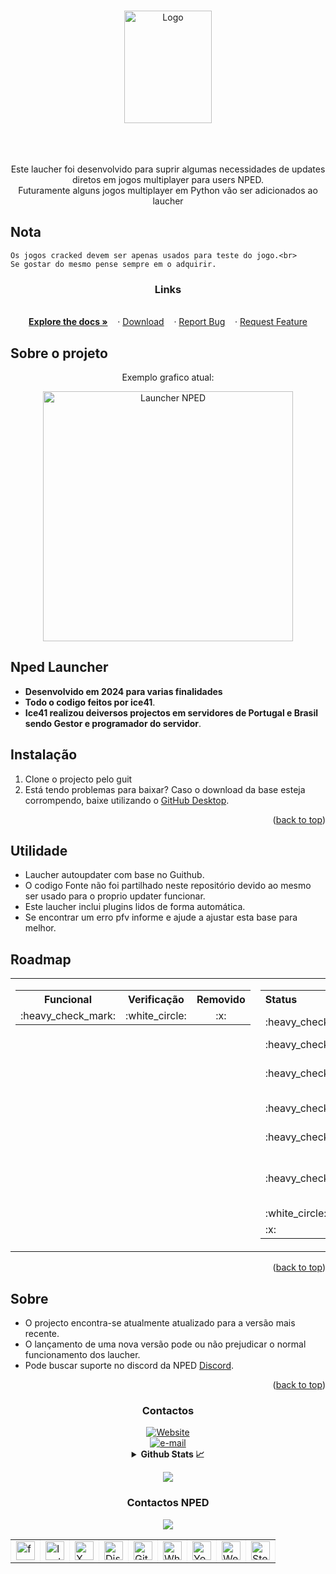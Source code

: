 <!-- Improved compatibility of back to top link: See: https://github.com/othneildrew/Best-README-Template/pull/73 -->
<a name="readme-top"></a>
<!--
*** Thanks for checking out the Best-README-Template. If you have a suggestion
*** that would make this better, please fork the repo and create a pull request
*** or simply open an issue with the tag "enhancement".
*** Don't forget to give the project a star!
*** Thanks again! Now go create something AMAZING! :D
-->



<!-- PROJECT SHIELDS -->
<!--
*** I'm using markdown "reference style" links for readability.
*** Reference links are enclosed in brackets [ ] instead of parentheses ( ).
*** See the bottom of this document for the declaration of the reference variables
*** for contributors-url, forks-url, etc. This is an optional, concise syntax you may use.
*** https://www.markdownguide.org/basic-syntax/#reference-style-links
-->


<!-- PROJECT LOGO -->
<br />
<div align="center">
  <a href="https://github.com/ice41/updater">
    <img src="https://cdn.discordapp.com/attachments/1074126570920345740/1243687894552674437/NPEDLOGO2023-sem_fundo2.1.png?ex=6724009c&is=6722af1c&hm=f9a1471bf54f0e13dd3d9413c453c08d513d02c367824895c9085bab21c2d246&" alt="Logo" width="140" height="180">
  </a>
<br />
<img src="https://img.shields.io/github/downloads/ice41/updater/total" alt=""/>
<img src="https://img.shields.io/github/languages/count/ice41/updater" alt=""/>
<img src="https://img.shields.io/github/languages/top/ice41/updater?color=yellow" alt=""/>
<img src="https://img.shields.io/bitbucket/issues/ice41/updater" alt=""/>
<img src="https://img.shields.io/github/forks/ice41/updater?style=social" alt=""/>
<img src="https://img.shields.io/github/stars/ice41/updater?style=social" alt=""/>
</div>
  



<br />
<br />
 <p align="center">
Este laucher foi desenvolvido para suprir algumas necessidades de updates diretos em jogos multiplayer para users NPED.
<br />
Futuramente alguns jogos multiplayer em Python vão ser adicionados ao laucher
<br />
</p>
    
## Nota

    Os jogos cracked devem ser apenas usados para teste do jogo.<br>
    Se gostar do mesmo pense sempre em o adquirir.
<div align="center">
  <p align="center">
    <h3 align="center">Links </h3>
      <br />
      <a href="https://github.com/ice41/updater/wiki"><strong>Explore the docs »</strong></a>&nbsp;&nbsp;&nbsp;
      ·
      <a href="https://github.com/ice41/updater/releases/download/0.0.26/nped-0.0.26.zip">Download</a>&nbsp;&nbsp;&nbsp;
      ·
      <a href="https://github.com/ice41/updater/issues">Report Bug</a>&nbsp;&nbsp;&nbsp;
      ·
      <a href="https://github.com/ice41/updater/issues">Request Feature</a>
  </p>
</div>

<!-- ABOUT THE PROJECT -->
##  Sobre o projeto

 <p align="center"> Exemplo grafico atual:</p>
 <div align="center">
  <a href="https://i.imgur.com/5LNsVWN.png">
    <img src="https://i.imgur.com/5LNsVWN.png" height="400" width="400" alt="Launcher NPED" title="Launcher NPED">
  </a>
</div>

##  Nped Launcher

- **Desenvolvido em 2024 para varias finalidades**
- **Todo o codigo feitos por ice41**.
- **Ice41 realizou deiversos projectos em servidores de Portugal e Brasil sendo Gestor e programador do servidor**.

##  Instalação

1. Clone o projecto pelo guit
2. Está tendo problemas para baixar?
Caso o download da base esteja corrompendo, baixe utilizando o [GitHub Desktop](https://desktop.github.com).

<p align="right">(<a href="#readme-top">back to top</a>)</p>



<!-- USAGE EXAMPLES -->
##  Utilidade

- Laucher autoupdater com base no Guithub.
- O codigo Fonte não foi partilhado neste repositório devido ao mesmo ser usado para o proprio updater funcionar.
- Este laucher inclui plugins lidos de forma automática.
- Se encontrar um erro pfv informe e ajude a ajustar esta base para melhor.


<!-- ROADMAP -->
## Roadmap

<div align="center">
  <table style="width: 100%;">
    <tr>
      <td style="width: 50%; vertical-align: top;">
        <!-- Tabela da esquerda -->
        <table style="width: 100%; text-align: center;">
          <tr>
            <th>Funcional</th>
            <th>Verificação</th>
            <th>Removido</th>
          </tr>
          <tr>
            <td>:heavy_check_mark:</td>
            <td>:white_circle:</td>
            <td>:x:</td>
          </tr>
        </table>
      </td>
      <td style="width: 50%; vertical-align: top;">
        <!-- Tabela da direita -->
        <table style="width: 100%; text-align: left;">
          <tr>
            <th>Status</th>
            <th>Descrição</th>
          </tr>
          <tr>
            <td>:heavy_check_mark:</td>
            <td>Interface Gráfica</td>
          </tr>
          <tr>
            <td>:heavy_check_mark:</td>
            <td>Autoupdate</td>
          </tr>
          <tr>
            <td>:heavy_check_mark:</td>
            <td>Download de jogos Crackeds</td>
          </tr>
          <tr>
            <td>:heavy_check_mark:</td>
            <td>Criação de pastas</td>
          </tr>
          <tr>
            <td>:heavy_check_mark:</td>
            <td>Sistema de notícias</td>
          </tr>
          <tr>
            <td>:heavy_check_mark:</td>
            <td>Sistema de verificação de ficheiros</td>
          </tr>
          <tr>
            <td>:white_circle:</td>
            <td>Sistema ...</td>
          </tr>
          <tr>
            <td>:x:</td>
            <td>Sistema2 ...</td>
          </tr>
        </table>
      </td>
    </tr>
  </table>
</div>





<p align="right">(<a href="#readme-top">back to top</a>)</p>



<!-- CONTRIBUTING -->
## Sobre
- O projecto encontra-se atualmente atualizado para a versão mais recente.
- O lançamento de uma nova versão pode ou não prejudicar o normal funcionamento dos laucher.
- Pode buscar suporte no discord da NPED [Discord](https://discord.gg/CxTTt5F6Gj).

<p align="right">(<a href="#readme-top">back to top</a>)</p>



<!-- CONTACT -->

<h3 align="center"> Contactos </h3>

<div id="ice41" align="center">
    
  <a href="https://ice41.pt">
    <img alt="Website" src="https://img.shields.io/badge/website-ice41-yellow">
  </a>
  <br>
  <a href="mailto:ice41pt@gmail.com">
    <img alt="e-mail" src="https://img.shields.io/badge/Contacto_de_Email-2A3BE8">
  </a>
</div>

<details align="center">
  <summary><b>Github Stats 📈</b></summary>
  
![Anurag's GitHub stats](https://github-readme-stats.vercel.app/api?username=ice41&show_icons=true&theme=dark)&nbsp;&nbsp;&nbsp;<a href="https://git.io/streak-stats"><img src="https://streak-stats.demolab.com?user=ice41&theme=dark&hide_border=true&locale=pt_BR&date_format=j%20M%5B%20Y%5D" alt="GitHub Streak" /></a>

</details>
<p align="center">
  <a href="https://discord.com/users/261642084463804416/"><img src="https://discord.c99.nl/widget/theme-1/261642084463804416.png" /></a><br>
</p>




<h3 align="center"> Contactos NPED </h3>
<div id="nped" align="center">
  <a href="https://discord.gg/CxTTt5F6Gj"><img src="https://discord.com/api/guilds/1074111566217220176/widget.png?style=banner2"></a>
<br>
</div>

  <div align="center">
    <table border="-10" style="border-collapse: collapse; border: none;">
      <tr>
        <td><a href="https://www.facebook.com/nped.pt.official/"><img src="https://i.imgur.com/jrIFEX1.png" height="30" width="30" alt="facebook NPED" title="Facebook NPED"></a></td>
        <td><a href="https://www.instagram.com/nped.pt/"><img src="https://i.imgur.com/aNF8H7x.png" height="30" width="30" alt="Instagram NPED" title="Instagram NPED"></a></td>
        <td><a href="#"><img src="https://i.imgur.com/MPYqzXV.png" height="30" width="30" alt="X NPED" title="X NPED"></a></td>
        <td><a href="https://discord.gg/CxTTt5F6Gj"><img src="https://i.imgur.com/tn4xcXv.png" height="30" width="30" alt="Discord Nped" title="Discord Nped"></a></td>
        <td><a href="https://github.com/npedpt"><img src="https://i.imgur.com/tc6JSoR.png" height="30" width="30" alt="Github Nped" title="Github Nped"></a></td>
        <td><a href="https://whatsapp.com/channel/0029VaKsOhhKLaHjpiVDHY3q"><img src="https://i.imgur.com/Qx9VA8Y.png" height="30" width="30" alt="Whatsapp Group NPED" title="Whatsapp Group NPED"></a></td>
        <td><a href="#"><img src="https://i.imgur.com/l8vUn0y.png" height="30" width="30" alt="Youtube" title="Youtube NPED"></a></td>
        <td><a href="https://nped.pt"><img src="https://i.imgur.com/7AbqJU4.png" height="30" width="30" alt="WebPage NPED" title="WebPage NPED"></a></td>
        <td><a href="https://steamcommunity.com/groups/Nped"><img src="https://i.imgur.com/ztzOF0u.png" height="30" width="30" alt="Steam Group NPED" title="Steam Group NPED"></a></td>
      </tr>
    </table>
  </div>
